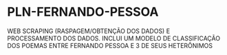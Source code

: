 # PLN-FERNANDO-PESSOA
WEB SCRAPING (RASPAGEM/OBTENÇÃO DOS DADOS) E PROCESSAMENTO DOS DADOS. INCLUI UM MODELO DE CLASSIFICAÇÃO DOS POEMAS ENTRE FERNANDO PESSOA E 3 DE SEUS HETERÔNIMOS
